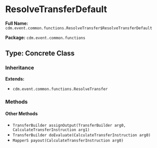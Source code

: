 # ResolveTransferDefault

**Full Name:** `cdm.event.common.functions.ResolveTransfer$ResolveTransferDefault`

**Package:** `cdm.event.common.functions`

## Type: Concrete Class

### Inheritance

**Extends:**
- `cdm.event.common.functions.ResolveTransfer`

### Methods

#### Other Methods

- `TransferBuilder assignOutput(TransferBuilder arg0, CalculateTransferInstruction arg1)`
- `TransferBuilder doEvaluate(CalculateTransferInstruction arg0)`
- `MapperS payout(CalculateTransferInstruction arg0)`

